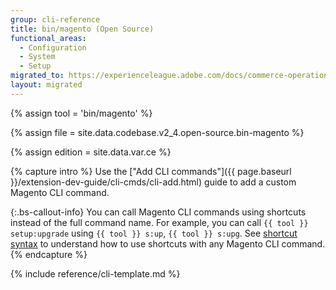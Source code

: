 ```yaml
---
group: cli-reference
title: bin/magento (Open Source)
functional_areas:
  - Configuration
  - System
  - Setup
migrated_to: https://experienceleague.adobe.com/docs/commerce-operations/reference/magento-open-source.html
layout: migrated
---
```

<!-- All the assigned and captured content is used in the included template -->
{% assign tool = 'bin/magento' %}

{% assign file = site.data.codebase.v2_4.open-source.bin-magento %}

{% assign edition = site.data.var.ce %}

{% capture intro %}
Use the ["Add CLI commands"]({{ page.baseurl }}/extension-dev-guide/cli-cmds/cli-add.html) guide to add a custom Magento CLI command.

 {:.bs-callout-info}
You can call Magento CLI commands using shortcuts instead of the full command name. For example, you can call `{{ tool }} setup:upgrade` using `{{ tool }} s:up`, `{{ tool }} s:upg`. See [shortcut syntax](https://symfony.com/doc/current/components/console/usage.html#shortcut-syntax) to understand how to use shortcuts with any Magento CLI command.
{% endcapture %}

<!-- The template to render with above values -->
{% include reference/cli-template.md %}